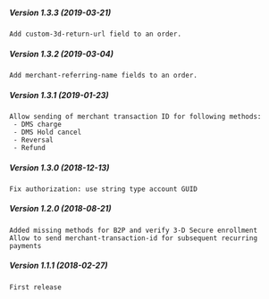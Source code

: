 ##### Version 1.3.3 (2019-03-21)

	Add custom-3d-return-url field to an order.

##### Version 1.3.2 (2019-03-04)

	Add merchant-referring-name fields to an order.

##### Version 1.3.1 (2019-01-23)

	Allow sending of merchant transaction ID for following methods:
	 - DMS charge
	 - DMS Hold cancel
	 - Reversal
	 - Refund

##### Version 1.3.0 (2018-12-13)

	Fix authorization: use string type account GUID

##### Version 1.2.0 (2018-08-21)

	Added missing methods for B2P and verify 3-D Secure enrollment
	Allow to send merchant-transaction-id for subsequent recurring payments

##### Version 1.1.1 (2018-02-27)

	First release
